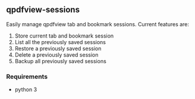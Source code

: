 ## qpdfview-sessions
Easily manage qpdfview tab and bookmark sessions. Current features are:

1. Store current tab and bookmark session
2. List all the previously saved sessions
3. Restore a previously saved session
4. Delete a previously saved session
5. Backup all previously saved sessions

### Requirements
* python 3
